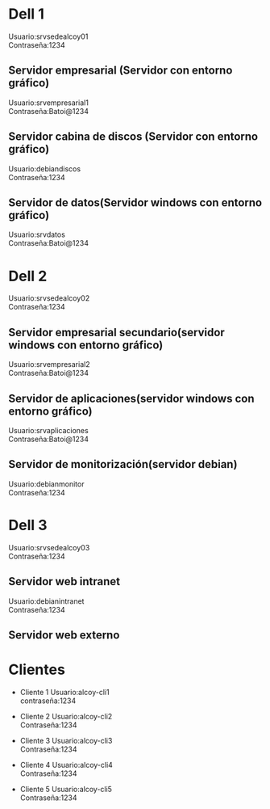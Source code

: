 # Dell 1
 Usuario:srvsedealcoy01  
 Contraseña:1234  
 
## Servidor empresarial (Servidor con entorno gráfico)
Usuario:srvempresarial1  
Contraseña:Batoi@1234

## Servidor cabina de discos (Servidor con entorno gráfico)
Usuario:debiandiscos  
Contraseña:1234

## Servidor de datos(Servidor windows con entorno gráfico) 
Usuario:srvdatos  
Contraseña:Batoi@1234

# Dell 2
Usuario:srvsedealcoy02  
Contraseña:1234

## Servidor empresarial secundario(servidor windows con entorno gráfico)

Usuario:srvempresarial2  
Contraseña:Batoi@1234

## Servidor de aplicaciones(servidor windows con entorno gráfico)

Usuario:srvaplicaciones  
Contraseña:Batoi@1234

## Servidor de monitorización(servidor debian)

Usuario:debianmonitor  
Contraseña:1234

# Dell 3

Usuario:srvsedealcoy03  
Contraseña:1234

## Servidor web intranet

Usuario:debianintranet  
Contraseña:1234

## Servidor web externo

# Clientes

+ Cliente 1
Usuario:alcoy-cli1  
contraseña:1234

+ Cliente 2
Usuario:alcoy-cli2  
Contraseña:1234

+ Cliente 3
Usuario:alcoy-cli3  
Contraseña:1234

+ Cliente 4
Usuario:alcoy-cli4  
Contraseña:1234

+ Cliente 5
Usuario:alcoy-cli5  
Contraseña:1234
